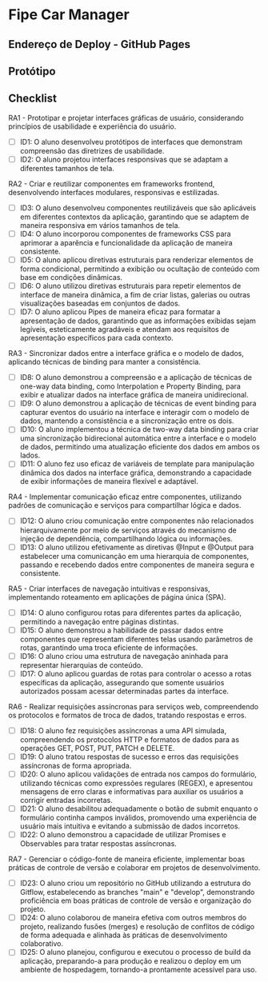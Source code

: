 # Fipe Car Manager

## Endereço de Deploy - GitHub Pages

## Protótipo

## Checklist

RA1 - Prototipar e projetar interfaces gráficas de usuário, considerando princípios de usabilidade e experiência do usuário.
  - [ ] ID1: O aluno desenvolveu protótipos de interfaces que demonstram compreensão das diretrizes de usabilidade.
  - [ ] ID2: O aluno projetou interfaces responsivas que se adaptam a diferentes tamanhos de tela.

RA2 - Criar e reutilizar componentes em frameworks frontend, desenvolvendo interfaces modulares, responsivas e estilizadas.
  - [ ] ID3: O aluno desenvolveu componentes reutilizáveis que são aplicáveis em diferentes contextos da aplicação, garantindo que se adaptem de maneira responsiva em vários tamanhos de tela.
  - [ ] ID4: O aluno incorporou componentes de frameworks CSS para aprimorar a aparência e funcionalidade da aplicação de maneira consistente.
  - [ ] ID5: O aluno aplicou diretivas estruturais para renderizar elementos de forma condicional, permitindo a exibição ou ocultação de conteúdo com base em condições dinâmicas.
  - [ ] ID6: O aluno utilizou diretivas estruturais para repetir elementos de interface de maneira dinâmica, a fim de criar listas, galerias ou outras visualizações baseadas em conjuntos de dados.
  - [ ] ID7: O aluno aplicou Pipes de maneira eficaz para formatar a apresentação de dados, garantindo que as informações exibidas sejam legíveis, esteticamente agradáveis e atendam aos requisitos de apresentação específicos para cada contexto.

RA3 - Sincronizar dados entre a interface gráfica e o modelo de dados, aplicando técnicas de binding para manter a consistência.
  - [ ] ID8: O aluno demonstrou a compreensão e a aplicação de técnicas de one-way data binding, como Interpolation e Property Binding, para exibir e atualizar dados na interface gráfica de maneira unidirecional.
  - [ ] ID9: O aluno demonstrou a aplicação de técnicas de event binding para capturar eventos do usuário na interface e interagir com o modelo de dados, mantendo a consistência e a sincronização entre os dois.
  - [ ] ID10: O aluno implementou a técnica de two-way data binding para criar uma sincronização bidirecional automática entre a interface e o modelo de dados, permitindo uma atualização eficiente dos dados em ambos os lados.
  - [ ] ID11: O aluno fez uso eficaz de variáveis de template para manipulação dinâmica dos dados na interface gráfica, demonstrando a capacidade de exibir informações de maneira flexível e adaptável.

RA4 - Implementar comunicação eficaz entre componentes, utilizando padrões de comunicação e serviços para compartilhar lógica e dados.
  - [ ] ID12: O aluno criou comunicação entre componentes não relacionados hierarquivamente por meio de serviços através do mecanismo de injeção de dependência, compartilhando lógica ou informações.
  - [ ] ID13: O aluno utilizou efetivamente as diretivas @Input e @Output para estabelecer uma comunicanção em uma hierarquia de componentes, passando e recebendo dados entre componentes de maneira segura e consistente.

RA5 - Criar interfaces de navegação intuitivas e responsivas, implementando roteamento em aplicações de página única (SPA).
  - [ ] ID14: O aluno configurou rotas para diferentes partes da aplicação, permitindo a navegação entre páginas distintas.
  - [ ] ID15: O aluno demonstrou a habilidade de passar dados entre componentes que representam diferentes telas usando parâmetros de rotas, garantindo uma troca eficiente de informações.
  - [ ] ID16: O aluno criou uma estrutura de navegação aninhada para representar hierarquias de conteúdo.
  - [ ] ID17: O aluno aplicou guardas de rotas para controlar o acesso a rotas específicas da aplicação, assegurando que somente usuários autorizados possam acessar determinadas partes da interface.

RA6 - Realizar requisições assíncronas para serviços web, compreendendo os protocolos e formatos de troca de dados, tratando respostas e erros.
  - [ ] ID18: O aluno fez requisições assíncronas a uma API simulada, compreendendo os protocolos HTTP e formatos de dados para as operações GET, POST, PUT, PATCH e DELETE.
  - [ ] ID19: O aluno tratou respostas de sucesso e erros das requisições assíncronas de forma apropriada.
  - [ ] ID20: O aluno aplicou validações de entrada nos campos do formulário, utilizando técnicas como expressões regulares (REGEX), e apresentou mensagens de erro claras e informativas para auxiliar os usuários a corrigir entradas incorretas.
  - [ ] ID21: O aluno desabilitou adequadamente o botão de submit enquanto o formulário continha campos inválidos, promovendo uma experiência de usuário mais intuitiva e evitando a submissão de dados incorretos.
  - [ ] ID22: O aluno demonstrou a capacidade de utilizar Promises e Observables para tratar respostas assíncronas.

RA7 - Gerenciar o código-fonte de maneira eficiente, implementar boas práticas de controle de versão e colaborar em projetos de desenvolvimento.
  - [ ] ID23: O aluno criou um repositório no GitHub utilizando a estrutura do Gitflow, estabelecendo as branches "main" e "develop", demonstrando proficiência em boas práticas de controle de versão e organização do projeto.
  - [ ] ID24: O aluno colaborou de maneira efetiva com outros membros do projeto, realizando fusões (merges) e resolução de conflitos de código de forma adequada e alinhada às práticas de desenvolvimento colaborativo.
  - [ ] ID25: O aluno planejou, configurou e executou o processo de build da aplicação, preparando-a para produção e realizou o deploy em um ambiente de hospedagem, tornando-a prontamente acessível para uso.
